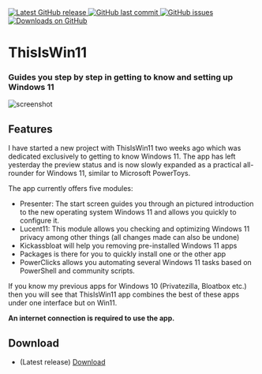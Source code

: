 <a href="https://github.com/builtbybel/ReadySunValley/releases/latest" target="_blank">
<img alt="Latest GitHub release" src="https://img.shields.io/github/release/builtbybel/thisiswin11.svg?style=flat-square" />

 <a href="https://github.com/builtbybel/ReadySunValley/commits/master">
<img src="https://img.shields.io/github/last-commit/builtbybel/thisiswin11.svg?style=flat-square&logo=github&logoColor=white"
alt="GitHub last commit">
<a href="https://github.com/builtbybel/ReadySunValley/issues">
<img src="https://img.shields.io/github/issues-raw/builtbybel/thisiswin11.svg?style=flat-square&logo=github&logoColor=white"
alt="GitHub issues">
  

<a href="https://github.com/builtbybel/ReadySunValley/releases" target="_blank">
<img alt="Downloads on GitHub" src="https://img.shields.io/github/downloads/builtbybel/thisiswin11/total.svg?style=flat-square" />
</a>

# ThisIsWin11 

### Guides you step by step in getting to know and setting up Windows 11

![screenshot](https://github.com/builtbybel/ThisIsWin11/blob/main/assets/tiw11.png)

  
## Features
 I have started a new project with ThisIsWin11 two weeks ago which was dedicated exclusively to getting to know Windows 11. The app has left yesterday the preview status and is now slowly expanded as a practical all-rounder for Windows 11, similar to Microsoft PowerToys.
 
The app currently offers five modules:

- Presenter: The start screen guides you through an pictured introduction to the new operating system Windows 11 and allows you quickly to configure it.
- Lucent11: This module allows you checking and optimizing Windows 11 privacy among other things (all changes made can also be undone)
- Kickassbloat will help you removing pre-installed Windows 11 apps
- Packages is there for you to quickly install one or the other app
- PowerClicks allows you automating several Windows 11 tasks based on PowerShell and community scripts.
 
If you know my previous apps for Windows 10 (Privatezilla, Bloatbox etc.) then you will see that ThisIsWin11 app combines the best of these apps under one interface but on Win11.
  
**An internet connection is required to use the app.**
  
  
 ## Download
- (Latest release) [Download](https://github.com/builtbybel/ThisIsWin11/releases)
